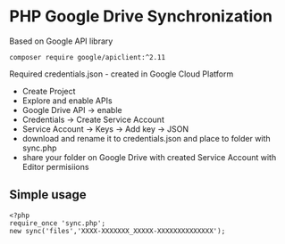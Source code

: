 # PHP Google Drive Synchronization

Based on Google API library

`composer require google/apiclient:^2.11`

Required credentials.json - created in Google Cloud Platform
- Create Project
- Explore and enable APIs
- Google Drive API -> enable
- Credentials -> Create Service Account
- Service Account -> Keys -> Add key -> JSON
- download and rename it to credentials.json and place to folder with sync.php
- share your folder on Google Drive with created Service Account with Editor permisiions

## Simple usage

```
<?php
require_once 'sync.php';
new sync('files','XXXX-XXXXXXX_XXXXX-XXXXXXXXXXXXXX');
```
